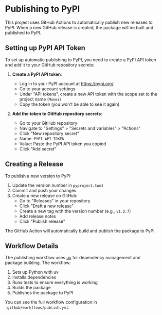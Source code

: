 # Publishing to PyPI

This project uses GitHub Actions to automatically publish new releases to PyPI. When a new GitHub release is created, the package will be built and published to PyPI.

## Setting up PyPI API Token

To set up automatic publishing to PyPI, you need to create a PyPI API token and add it to your GitHub repository secrets:

1. **Create a PyPI API token**:
   - Log in to your PyPI account at https://pypi.org/
   - Go to your account settings
   - Under "API tokens", create a new API token with the scope set to the project name (`Monei`)
   - Copy the token (you won't be able to see it again)

2. **Add the token to GitHub repository secrets**:
   - Go to your GitHub repository
   - Navigate to "Settings" > "Secrets and variables" > "Actions"
   - Click "New repository secret"
   - Name: `PYPI_API_TOKEN`
   - Value: Paste the PyPI API token you copied
   - Click "Add secret"

## Creating a Release

To publish a new version to PyPI:

1. Update the version number in `pyproject.toml`
2. Commit and push your changes
3. Create a new release on GitHub:
   - Go to "Releases" in your repository
   - Click "Draft a new release"
   - Create a new tag with the version number (e.g., `v1.2.7`)
   - Add release notes
   - Click "Publish release"

The GitHub Action will automatically build and publish the package to PyPI.

## Workflow Details

The publishing workflow uses [uv](https://github.com/astral-sh/uv) for dependency management and package building. The workflow:

1. Sets up Python with uv
2. Installs dependencies
3. Runs tests to ensure everything is working
4. Builds the package
5. Publishes the package to PyPI

You can see the full workflow configuration in `.github/workflows/publish.yml`. 
